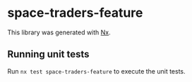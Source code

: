 # space-traders-feature

This library was generated with [Nx](https://nx.dev).

## Running unit tests

Run `nx test space-traders-feature` to execute the unit tests.
